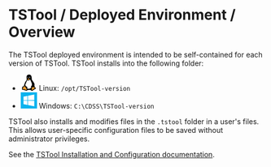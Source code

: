 # TSTool / Deployed Environment / Overview ##

The TSTool deployed environment is intended to be self-contained for each version of TSTool.
TSTool installs into the following folder:

*   ![linux icon](../images/linux-32.png) Linux:  `/opt/TSTool-version`
*   ![windows icon](../images/windows-32.png) Windows:  `C:\CDSS\TSTool-version`  

TSTool also installs and modifies files in the `.tstool` folder in a user's files.
This allows user-specific configuration files to be saved without administrator privileges.

See the [TSTool Installation and Configuration documentation](https://opencdss.state.co.us/tstool/latest/doc-user/appendix-install/install/).
